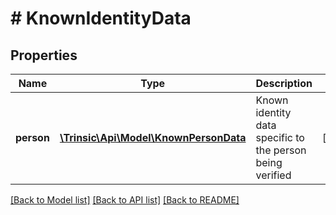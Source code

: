 # # KnownIdentityData

## Properties

Name | Type | Description | Notes
------------ | ------------- | ------------- | -------------
**person** | [**\Trinsic\Api\Model\KnownPersonData**](KnownPersonData.md) | Known identity data specific to the person being verified | [optional]

[[Back to Model list]](../../README.md#models) [[Back to API list]](../../README.md#endpoints) [[Back to README]](../../README.md)
